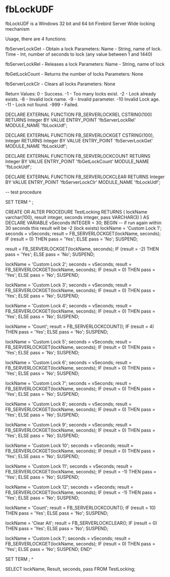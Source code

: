 # fbLockUDF
fbLockUDF is a Windows 32 bit and 64 bit Firebird Server Wide locking mechanism

Usage, there are 4 functions:

fbServerLockGet - Obtain a lock
Parameters:
Name - String, name of lock.
Time - Int, number of seconds to lock (any value between 1 and 1440)


fbServerLockRel - Releases a lock
Parameters:
Name - String, name of lock


fbGetLockCount - Returns the number of locks
Parameters:
None


fbServerLockClr - Clears all locks
Parameters:
None


Return Values:
0 - Success.
-1 - Too many locks exist.
-2 - Lock already exists.
-8 - Invalid lock name.
-9 - Invalid parameter.
-10 Invalid Lock age.
-11 - Lock not found.
-999 - Failed.

DECLARE EXTERNAL FUNCTION FB_SERVERLOCKREL
CSTRING(100)
RETURNS Integer BY VALUE 
ENTRY_POINT 'fbServerLockRel'
MODULE_NAME 'fbLockUdf';

DECLARE EXTERNAL FUNCTION FB_SERVERLOCKGET
CSTRING(100), Integer
RETURNS Integer BY VALUE 
ENTRY_POINT 'fbServerLockGet'
MODULE_NAME 'fbLockUdf';

DECLARE EXTERNAL FUNCTION FB_SERVERLOCKCOUNT
RETURNS Integer BY VALUE 
ENTRY_POINT 'fbGetLockCount'
MODULE_NAME 'fbLockUdf';

DECLARE EXTERNAL FUNCTION FB_SERVERLOCKCLEAR
RETURNS Integer BY VALUE 
ENTRY_POINT 'fbServerLockClr'
MODULE_NAME 'fbLockUdf';

-- test procedure



SET TERM ^ ;

CREATE OR ALTER PROCEDURE TestLocking
RETURNS 
( 
    lockName varchar(100), 
    result integer,
    seconds integer,
    pass VARCHAR(3)
)
AS 
  DECLARE VARIABLE vSeconds INTEGER = 30;
BEGIN
  -- if run again within 30 seconds this result will be -2 (lock exists)
  lockName = 'Custom Lock 1';
  seconds = vSeconds;
  result = FB_SERVERLOCKGET(lockName, seconds);
  IF (result = 0) THEN pass = 'Yes'; ELSE pass = 'No';
  SUSPEND;
  
  result = FB_SERVERLOCKGET(lockName, seconds);
  IF (result = -2) THEN pass = 'Yes'; ELSE pass = 'No';
  SUSPEND;

  lockName = 'Custom Lock 2';
  seconds = vSeconds;
  result = FB_SERVERLOCKGET(lockName, seconds);
  IF (result = 0) THEN pass = 'Yes'; ELSE pass = 'No';
  SUSPEND;

  lockName = 'Custom Lock 3';
  seconds = vSeconds;
  result = FB_SERVERLOCKGET(lockName, seconds);
  IF (result = 0) THEN pass = 'Yes'; ELSE pass = 'No';
  SUSPEND;

  lockName = 'Custom Lock 4';
  seconds = vSeconds;
  result = FB_SERVERLOCKGET(lockName, seconds);
  IF (result = 0) THEN pass = 'Yes'; ELSE pass = 'No';
  SUSPEND;

  lockName = 'Count';
  result = FB_SERVERLOCKCOUNT();
  IF (result = 4) THEN pass = 'Yes'; ELSE pass = 'No';
  SUSPEND;
  
  lockName = 'Custom Lock 5';
  seconds = vSeconds;
  result = FB_SERVERLOCKGET(lockName, seconds);
  IF (result = 0) THEN pass = 'Yes'; ELSE pass = 'No';
  SUSPEND;

  lockName = 'Custom Lock 6';
  seconds = vSeconds;
  result = FB_SERVERLOCKGET(lockName, seconds);
  IF (result = 0) THEN pass = 'Yes'; ELSE pass = 'No';
  SUSPEND;

  lockName = 'Custom Lock 7';
  seconds = vSeconds;
  result = FB_SERVERLOCKGET(lockName, seconds);
  IF (result = 0) THEN pass = 'Yes'; ELSE pass = 'No';
  SUSPEND;

  lockName = 'Custom Lock 8';
  seconds = vSeconds;
  result = FB_SERVERLOCKGET(lockName, seconds);
  IF (result = 0) THEN pass = 'Yes'; ELSE pass = 'No';
  SUSPEND;

  lockName = 'Custom Lock 9';
  seconds = vSeconds;
  result = FB_SERVERLOCKGET(lockName, seconds);
  IF (result = 0) THEN pass = 'Yes'; ELSE pass = 'No';
  SUSPEND;

  lockName = 'Custom Lock 10';
  seconds = vSeconds;
  result = FB_SERVERLOCKGET(lockName, seconds);
  IF (result = 0) THEN pass = 'Yes'; ELSE pass = 'No';
  SUSPEND;

  lockName = 'Custom Lock 11';
  seconds = vSeconds;
  result = FB_SERVERLOCKGET(lockName, seconds);
  IF (result = -1) THEN pass = 'Yes'; ELSE pass = 'No';
  SUSPEND;

  lockName = 'Custom Lock 12';
  seconds = vSeconds;
  result = FB_SERVERLOCKGET(lockName, seconds);
  IF (result = -1) THEN pass = 'Yes'; ELSE pass = 'No';
  SUSPEND;

  lockName = 'Count';
  result = FB_SERVERLOCKCOUNT();
  IF (result = 10) THEN pass = 'Yes'; ELSE pass = 'No';
  SUSPEND;
  
  lockName = 'Clear All';
  result = FB_SERVERLOCKCLEAR();
  IF (result = 0) THEN pass = 'Yes'; ELSE pass = 'No';
  SUSPEND;
 
  lockName = 'Custom Lock 1';
  seconds = vSeconds;
  result = FB_SERVERLOCKGET(lockName, seconds);
  IF (result = 0) THEN pass = 'Yes'; ELSE pass = 'No';
  SUSPEND;
END^

SET TERM ; ^

SELECT lockName, Result, seconds, pass
FROM TestLocking;
